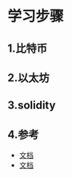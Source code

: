 # 学习步骤

## 1.比特币

## 2.以太坊

## 3.solidity

## 4.参考

* [文档](https://learnblockchain.cn/2018/01/11/guide/#more)
* [文档](https://remix.ethereum.org/#optimize=false&evmVersion=null)
